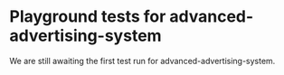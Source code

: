 # Playground tests for advanced-advertising-system
We are still awaiting the first test run for advanced-advertising-system.
